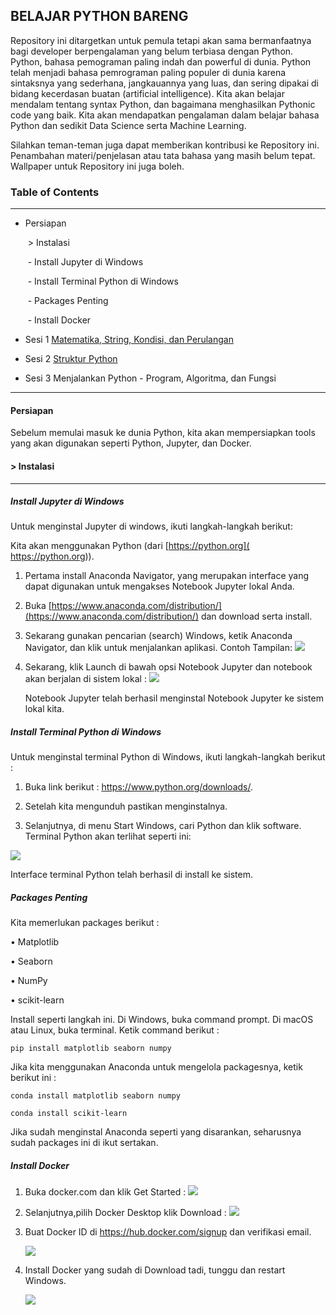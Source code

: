 ## BELAJAR PYTHON BARENG

Repository ini ditargetkan untuk pemula tetapi akan sama bermanfaatnya bagi developer berpengalaman yang belum terbiasa dengan Python. Python, bahasa pemograman paling indah dan powerful di dunia. Python telah menjadi bahasa pemrograman paling populer di dunia karena sintaksnya yang sederhana, jangkauannya yang luas, dan sering dipakai di bidang kecerdasan buatan (artificial intelligence). Kita akan belajar mendalam tentang syntax Python, dan bagaimana menghasilkan Pythonic code yang baik. Kita akan mendapatkan pengalaman dalam belajar bahasa Python dan sedikit Data Science serta Machine Learning.



Silahkan teman-teman juga dapat memberikan kontribusi ke Repository ini. Penambahan materi/penjelasan atau tata bahasa yang masih belum tepat.  Wallpaper untuk Repository ini juga boleh.

### Table of Contents

------

- Persiapan

  ​	> Instalasi

  ​		- Install Jupyter di Windows

  ​		- Install Terminal Python di Windows 

  ​		- Packages Penting

  ​		- Install Docker

- Sesi 1 [Matematika, String, Kondisi, dan Perulangan](https://github.com/cupiz/Belajar-Bareng-Python/blob/main/Sesi-1-matematika-string-kondisi-perulangan/sesi1.md)

- Sesi 2 [Struktur Python](https://github.com/cupiz/Belajar-Bareng-Python/blob/main/Sesi-2-struktur-python/sesi2.md)

- Sesi 3 Menjalankan Python - Program, Algoritma, dan Fungsi



------



#### Persiapan

Sebelum memulai masuk ke dunia Python, kita akan mempersiapkan tools yang akan digunakan seperti Python, Jupyter, dan Docker.

#### > Instalasi

------

##### Install Jupyter di Windows

Untuk menginstal Jupyter di windows, ikuti langkah-langkah berikut: 

Kita akan menggunakan Python (dari [https://python.org]( https://python.org)).

1. Pertama install Anaconda Navigator, yang merupakan interface yang dapat digunakan untuk mengakses Notebook Jupyter lokal Anda. 

2. Buka [https://www.anaconda.com/distribution/](https://www.anaconda.com/distribution/) dan download serta install.

3. Sekarang gunakan pencarian (search) Windows, ketik Anaconda Navigator, dan klik untuk menjalankan aplikasi. Contoh Tampilan:
    ![](https://github.com/cupiz/Belajar-Bareng-Python/blob/main/gambar/1.png)

4. Sekarang, klik Launch di bawah opsi Notebook Jupyter dan notebook akan berjalan di sistem lokal :
    ![](https://github.com/cupiz/Belajar-Bareng-Python/blob/main/gambar/2.png)

   Notebook Jupyter telah berhasil menginstal Notebook Jupyter ke sistem lokal kita.

   

##### Install Terminal Python di Windows 

Untuk menginstal terminal Python di Windows, ikuti langkah-langkah berikut :

1. Buka link berikut : https://www.python.org/downloads/. 

2. Setelah kita mengunduh pastikan menginstalnya. 

3.  Selanjutnya, di menu Start Windows, cari Python dan klik software. Terminal Python akan terlihat seperti ini:

   ![](https://github.com/cupiz/Belajar-Bareng-Python/blob/main/gambar/3.png)

   Interface terminal Python telah berhasil di install ke sistem.

##### Packages Penting

Kita memerlukan packages berikut : 

• Matplotlib 

• Seaborn 

• NumPy 

• scikit-learn 



Install seperti langkah ini. Di Windows, buka command prompt. Di macOS atau Linux, buka terminal. Ketik command berikut : 

```
pip install matplotlib seaborn numpy
```

 Jika kita menggunakan Anaconda untuk mengelola packagesnya, ketik berikut ini : 

```
conda install matplotlib seaborn numpy
```

```
conda install scikit-learn
```

Jika sudah menginstal Anaconda seperti yang disarankan, seharusnya sudah packages ini di ikut sertakan.

##### Install Docker 

1. Buka docker.com dan klik Get Started :
![](https://github.com/cupiz/Belajar-Bareng-Python/blob/main/gambar/4.png)
2. Selanjutnya,pilih Docker Desktop klik Download :
    ![](https://github.com/cupiz/Belajar-Bareng-Python/blob/main/gambar/5.png)

3. Buat Docker ID di https://hub.docker.com/signup dan verifikasi email.

   ![](https://github.com/cupiz/Belajar-Bareng-Python/blob/main/gambar/5b.png)

4. Install Docker yang sudah di Download tadi, tunggu dan restart Windows.

   ![](https://github.com/cupiz/Belajar-Bareng-Python/blob/main/gambar/5a.png)